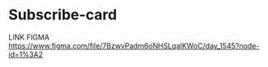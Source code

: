 # Subscribe-card
LINK FIGMA https://www.figma.com/file/7BzwvPadm6oNHSLqalKWoC/day_1545?node-id=1%3A2
